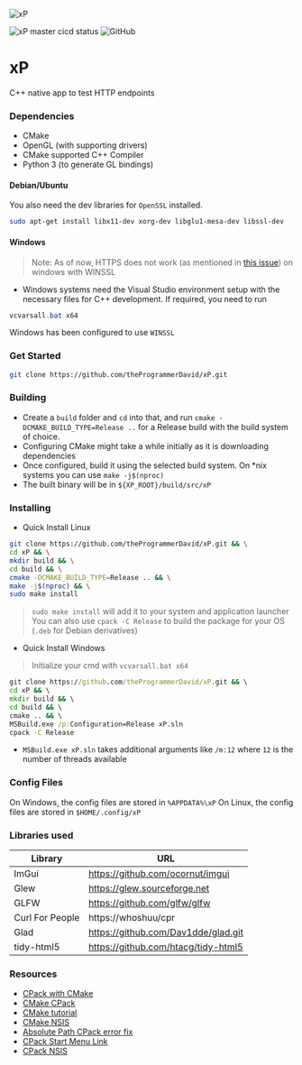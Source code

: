 ![xP](https://socialify.git.ci/theProgrammerDavid/xP/image?description=1&font=Bitter&language=1&owner=1&stargazers=1&theme=Dark)

![xP master cicd status ](https://github.com/theProgrammerDavid/xP/actions/workflows/build.yml/badge.svg?branch=master) ![GitHub](https://img.shields.io/github/license/theProgrammerDavid/xP)
# xP 

C++ native app to test HTTP endpoints
### Dependencies
- CMake
- OpenGL (with supporting drivers)
- CMake supported C++ Compiler
- Python 3 (to generate GL bindings)

#### Debian/Ubuntu 
You also need the dev libraries for `OpenSSL` installed. 
```bash
sudo apt-get install libx11-dev xorg-dev libglu1-mesa-dev libssl-dev
```
#### Windows
> Note: As of now, HTTPS does not work (as mentioned in [this issue](https://github.com/whoshuu/cpr/issues/520)) on windows with WINSSL
* Windows systems need the Visual Studio environment setup with the necessary files for C++ development. If required, you need to run 
```powershell
vcvarsall.bat x64
```

Windows has been configured to use `WINSSL`

### Get Started

```bash
git clone https://github.com/theProgrammerDavid/xP.git
```

### Building

- Create a ``build`` folder and `cd` into that, and run ``cmake -DCMAKE_BUILD_TYPE=Release ..`` for a Release build with the build system of choice.
- Configuring CMake might take a while initially as it is downloading dependencies
- Once configured, build it using the selected build system. On *nix systems you can use ``
make -j$(nproc)
``
- The built binary will be in `${XP_ROOT}/build/src/xP`
### Installing

- Quick Install Linux
```bash
git clone https://github.com/theProgrammerDavid/xP.git && \
cd xP && \
mkdir build && \
cd build && \
cmake -DCMAKE_BUILD_TYPE=Release .. && \
make -j$(nproc) && \
sudo make install
```
> ``sudo make install`` will add it to your system and application launcher
> You can also use ``cpack -C Release`` to build the package for your OS (`.deb` for Debian derivatives)

- Quick Install Windows
> Initialize your cmd with `vcvarsall.bat x64`
```cmd
git clone https://github.com/theProgrammerDavid/xP.git && \
cd xP && \
mkdir build && \
cd build && \
cmake .. && \
MSBuild.exe /p:Configuration=Release xP.sln
cpack -C Release
```
- `MSBuild.exe xP.sln` takes additional arguments like `/m:12` where `12` is the number of threads available

### Config Files

On Windows, the config files are stored in `%APPDATA%\xP`
On Linux, the config files are stored in `$HOME/.config/xP`

### Libraries used
| Library         | URL                              |
|-----------------|----------------------------------|
| ImGui           | https://github.com/ocornut/imgui |
| Glew            | https://glew.sourceforge.net     |
| GLFW            | https://github.com/glfw/glfw     |
| Curl For People | https://whoshuu/cpr              |
| Glad            | https://github.com/Dav1dde/glad.git|
| tidy-html5      | https://github.com/htacg/tidy-html5 |

### Resources

- [CPack with CMake](https://gitlab.kitware.com/cmake/community/-/wikis/doc/cpack/Packaging-With-CPack)
- [CMake CPack](https://embeddeduse.com/2020/03/21/creating-simple-installers-with-cpack/)
- [CMake tutorial](https://foonathan.net/2016/07/cmake-dependency-handling/)
- [CMake NSIS](https://martinrotter.github.io/it-programming/2014/05/09/integrating-nsis-cmake/)
- [Absolute Path CPack error fix](https://cmake.org/pipermail/cmake/2013-May/054656.html)
- [CPack Start Menu Link](https://crascit.com/2015/08/07/cmake_cpack_nsis_shortcuts_with_parameters/)
- [CPack NSIS](https://cmake.org/cmake/help/latest/cpack_gen/nsis.html)
